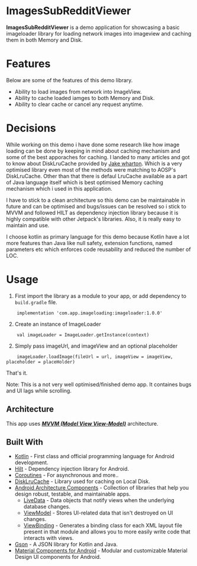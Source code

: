 # ImagesSubRedditViewer

**ImagesSubRedditViewer** is a demo application for showcasing a basic imageloader library for loading network images into imageview and caching them in both Memory and Disk.


# Features

Below are some of the features of this demo library.
- Ability to load images from network into ImageView. 
- Ability to cache loaded iamges to both Memory and Disk.
- Ability to clear cache or cancel any request anytime.

# Decisions

While working on this demo i have done some research like how image loading can be done by keeping in mind about caching mechanism and some of the best apporaches for caching. I landed to many articles 
and got to know about DiskLruCache provided by [Jake wharton](https://github.com/JakeWharton). Which is a very optimised library even most of the methods were matching to AOSP's DiskLruCache.
Other than that there is defaul LruCache available as a part of Java language itself which is best optimised Memory caching mechanism which i used in this application.

I have to stick to a clean architecture so this demo can be maintainable in future and can be optimised and bugs/issues can be resolved so i stick to MVVM and followed HILT as 
dependency injection library because it is highly compatible with other Jetpack's libraries. Also, it is really easy to maintain and use.

I choose kotlin as primary language for this demo because Kotlin have a lot more features than Java like null safety, extension functions, named parameters etc which enforces code reusability and reduced the number of LOC.

# Usage

1. First import the library as a module to your app, or add dependency to `build.gradle` file.
```
    implementation 'com.app.imageloading:imageloader:1.0.0'
```

2. Create an instance of ImageLoader
```
    val imageLoader = ImageLoader.getInstance(context)
```

2. Simply pass imageUrl, and imageView and an optional placeholder
```
    imageLoader.loadImage(fileUrl = url, imageView = imageView, placeholder = placeHolder)
```

That's it.

Note: This is a not very well optimised/finished demo app. It containes bugs and UI lags while scrolling.

## Architecture
This app uses [***MVVM (Model View View-Model)***](https://developer.android.com/jetpack/docs/guide#recommended-app-arch) architecture.

## Built With
- [Kotlin](https://kotlinlang.org/) - First class and official programming language for Android development.
- [Hilt](https://developer.android.com/training/dependency-injection/hilt-jetpack) - Dependency injection library for Android.
- [Coroutines](https://kotlinlang.org/docs/reference/coroutines-overview.html) - For asynchronous and more..
- [DiskLruCache](https://github.com/JakeWharton/DiskLruCache) - Library used for caching on Local Disk.
- [Android Architecture Components](https://developer.android.com/topic/libraries/architecture) - Collection of libraries that help you design robust, testable, and maintainable apps.
  - [LiveData](https://developer.android.com/topic/libraries/architecture/livedata) - Data objects that notify views when the underlying database changes.
  - [ViewModel](https://developer.android.com/topic/libraries/architecture/viewmodel) - Stores UI-related data that isn't destroyed on UI changes. 
  - [ViewBinding](https://developer.android.com/topic/libraries/view-binding) - Generates a binding class for each XML layout file present in that module and allows you to more easily write code that interacts with views.
- [Gson](https://github.com/google/gson) - A JSON library for Kotlin and Java.
- [Material Components for Android](https://github.com/material-components/material-components-android) - Modular and customizable Material Design UI components for Android.

